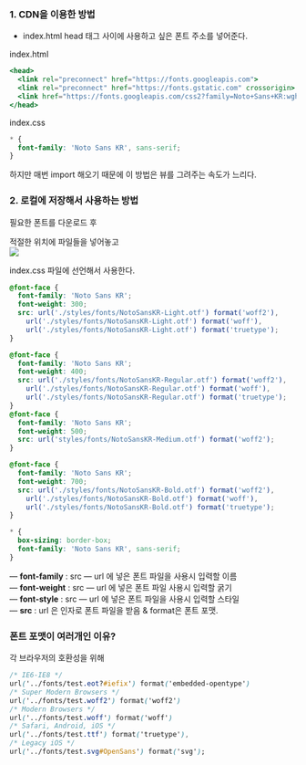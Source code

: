 
### 1. CDN을 이용한 방법

- index.html head 태그 사이에 사용하고 싶은 폰트 주소를 넣어준다.

index.html

```jsx
<head>
  <link rel="preconnect" href="https://fonts.googleapis.com">
  <link rel="preconnect" href="https://fonts.gstatic.com" crossorigin>
  <link href="https://fonts.googleapis.com/css2?family=Noto+Sans+KR:wght@300;400&display=swap" rel="stylesheet">
</head>
```

index.css

```css
* {
  font-family: 'Noto Sans KR', sans-serif;
}
```

하지만 매번 import 해오기 때문에 이 방법은 뷰를 그려주는 속도가 느리다.

### 2. 로컬에 저장해서 사용하는 방법

필요한 폰트를 다운로드 후

적절한 위치에 파일들을 넣어놓고  
![](https://velog.velcdn.com/images%2Fyoonyounghoon%2Fpost%2F0c222506-0cb8-415b-9d06-634c2d1069ca%2Fimage.png)

index.css 파일에 선언해서 사용한다.

```css
@font-face {
  font-family: 'Noto Sans KR';
  font-weight: 300;
  src: url('./styles/fonts/NotoSansKR-Light.otf') format('woff2'),
    url('./styles/fonts/NotoSansKR-Light.otf') format('woff'),
    url('./styles/fonts/NotoSansKR-Light.otf') format('truetype');
}

@font-face {
  font-family: 'Noto Sans KR';
  font-weight: 400;
  src: url('./styles/fonts/NotoSansKR-Regular.otf') format('woff2'),
    url('./styles/fonts/NotoSansKR-Regular.otf') format('woff'),
    url('./styles/fonts/NotoSansKR-Regular.otf') format('truetype');
}
@font-face {
  font-family: 'Noto Sans KR';
  font-weight: 500;
  src: url('styles/fonts/NotoSansKR-Medium.otf') format('woff2');
}

@font-face {
  font-family: 'Noto Sans KR';
  font-weight: 700;
  src: url('./styles/fonts/NotoSansKR-Bold.otf') format('woff2'),
    url('./styles/fonts/NotoSansKR-Bold.otf') format('woff'),
    url('./styles/fonts/NotoSansKR-Bold.otf') format('truetype');
}

* {
  box-sizing: border-box;
  font-family: 'Noto Sans KR', sans-serif;
}
```

— **font-family** : src — url 에 넣은 폰트 파일을 사용시 입력할 이름  
— **font-weight** : src — url 에 넣은 폰트 파일 사용시 입력할 굵기  
— **font-style** : src — url 에 넣은 폰트 파일을 사용시 입력할 스타일  
— **src** : url 은 인자로 폰트 파일을 받음 & format은 폰트 포맷.

### 폰트 포맷이 여러개인 이유?

각 브라우저의 호환성을 위해

```css
/* IE6-IE8 */
url('../fonts/test.eot?#iefix') format('embedded-opentype')
/* Super Modern Browsers */
url('../fonts/test.woff2') format('woff2')
/* Modern Browsers */
url('../fonts/test.woff') format('woff')
/* Safari, Android, iOS */       
url('../fonts/test.ttf') format('truetype'), 
/* Legacy iOS */
url('../fonts/test.svg#OpenSans') format('svg'); 
```